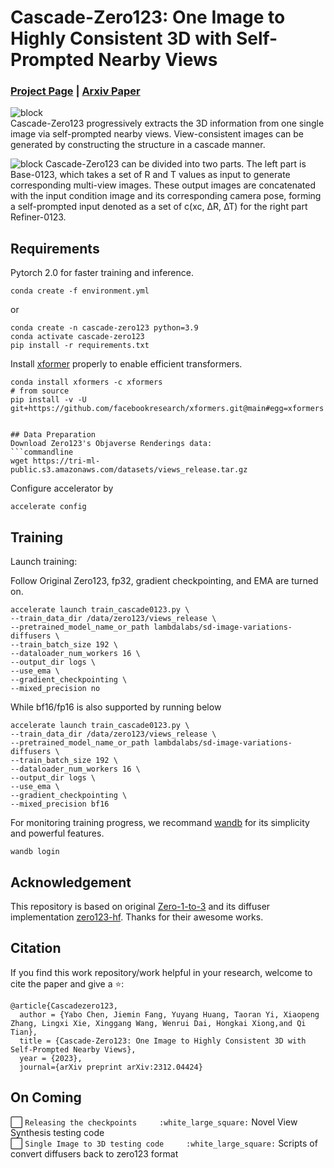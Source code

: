 # Cascade-Zero123: One Image to Highly Consistent 3D with Self-Prompted Nearby Views

### [Project Page](https://cascadezero123.github.io/) | [Arxiv Paper](https://arxiv.org/abs/2312.04424)

![block](./imgs/nvs.png)   
Cascade-Zero123 progressively extracts the 3D information from one single image via self-prompted nearby views. View-consistent images can be generated by constructing the structure in a cascade manner.

![block](./imgs/method.png)
Cascade-Zero123 can be divided into two parts. The left part is Base-0123, which takes a set of R and T values as input to generate corresponding multi-view images. These output images are concatenated with the input condition image and its corresponding camera pose, forming a self-prompted input denoted as a set of c(xc, ∆R, ∆T) for the right part Refiner-0123.

## Requirements
Pytorch 2.0 for faster training and inference.
```
conda create -f environment.yml
```
or 
```
conda create -n cascade-zero123 python=3.9
conda activate cascade-zero123
pip install -r requirements.txt
```

Install [xformer](https://github.com/facebookresearch/xformers#installing-xformers) properly to enable efficient transformers.
```commandline
conda install xformers -c xformers
# from source
pip install -v -U git+https://github.com/facebookresearch/xformers.git@main#egg=xformers
```

```

## Data Preparation
Download Zero123's Objaverse Renderings data:
```commandline
wget https://tri-ml-public.s3.amazonaws.com/datasets/views_release.tar.gz
```

Configure accelerator by
```commandline
accelerate config
```

##  Training
Launch training:

Follow Original Zero123, fp32, gradient checkpointing, and EMA are turned on.
```commandline
accelerate launch train_cascade0123.py \
--train_data_dir /data/zero123/views_release \
--pretrained_model_name_or_path lambdalabs/sd-image-variations-diffusers \
--train_batch_size 192 \
--dataloader_num_workers 16 \
--output_dir logs \
--use_ema \
--gradient_checkpointing \
--mixed_precision no
```

While bf16/fp16 is also supported by running below
```commandline
accelerate launch train_cascade0123.py \
--train_data_dir /data/zero123/views_release \
--pretrained_model_name_or_path lambdalabs/sd-image-variations-diffusers \
--train_batch_size 192 \
--dataloader_num_workers 16 \
--output_dir logs \
--use_ema \
--gradient_checkpointing \
--mixed_precision bf16
```

For monitoring training progress, we recommand [wandb](https://wandb.ai/site) for its simplicity and powerful features.
```commandline
wandb login
```


##  Acknowledgement
This repository is based on original [Zero-1-to-3](https://github.com/cvlab-columbia/zero123) and its diffuser implementation [zero123-hf](https://github.com/kxhit/zero123-hf). Thanks for their awesome works.


##  Citation
If you find this work repository/work helpful in your research, welcome to cite the paper and give a ⭐:

```
@article{Cascadezero123,
  author = {Yabo Chen, Jiemin Fang, Yuyang Huang, Taoran Yi, Xiaopeng Zhang, Lingxi Xie, Xinggang Wang, Wenrui Dai, Hongkai Xiong,and Qi Tian},
  title = {Cascade-Zero123: One Image to Highly Consistent 3D with Self-Prompted Nearby Views},
  year = {2023},
  journal={arXiv preprint arXiv:2312.04424}
```

##  On Coming
:white_large_square: ` Releasing the checkpoints    
:white_large_square: ` Novel View Synthesis testing code    
:white_large_square: ` Single Image to 3D testing code    
:white_large_square: ` Scripts of convert diffusers back to zero123 format    
